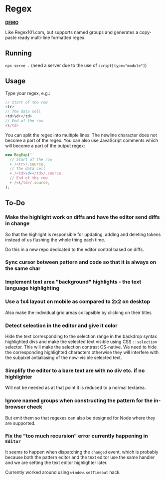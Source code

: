 # Regex

[**DEMO**](https://tomashubelbauer.github.io/regex)

Like Regex101.com, but supports named groups and generates a copy-paste ready
multi-line formatted regex.

## Running

`npx serve .` (need a server due to the use of `script[type="module"]`)

## Usage

Type your regex, e.g.:

```javascript
// Start of the row
<tr>
// The data cell
<td>\d+</td>
// End of the row
<\/td>
```

You can split the regex into multiple lines. The newline character does not
become a part of the regex. You can also use JavaScript comments which will
become a part of the output regex:

```javascript
new RegExp(''
  // Start of the row
  + /<tr>/.source,
  // The data cell
  + /<td>\d+</td>/.source,
  // End of the row
  + /<\/td>/.source,
);
```

## To-Do

### Make the highlight work on diffs and have the editor send diffs in change

So that the highlight is responsible for updating, adding and deleting tokens
instead of us flushing the whole thing each time.

Do this in a new repo dedicated to the editor control based on diffs.

### Sync cursor between pattern and code so that it is always on the same char

### Implement text area "background" highlights - the text language highlighting

### Use a 1x4 layout on mobile as compared to 2x2 on desktop

Also make the individual grid areas collapsible by clicking
on their titles

### Detect selection in the editor and give it color

Hide the text corresponding to the selection range in the
backdrop syntax highlighted divs and make the selected text
visible using CSS `::selection` selector. This will make the
selection contrast OS-native. We need to hide the corresponding
highlighted characters otherwise they will interfere with the
subpixel antialiasing of the now-visible selected text.

### Simplify the editor to a bare text are with no div etc. if no highlighter

Will not be needed as at that point it is reduced to a normal textarea.

### Ignore named groups when constructing the pattern for the in-browser check

But emit them so that regexes can also be designed for Node where they are
supported.

### Fix the "too much recursion" error currently happening in `Editor`

It seems to happen when dispatching the `changed` event, which is probably
because both the pattern editor and the text editor use the same handler and
we are setting the text editor highlighter later.

Currently worked around using `window.setTimeout` hack.
